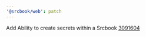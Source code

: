 ```yaml
---
'@srcbook/web': patch
---
```


Add Ability to create secrets within a Srcbook [3091604](https://github.com/srcbookdev/srcbook/commit/30916042f1f2af937c8b188d794c522408e9c4e0)
